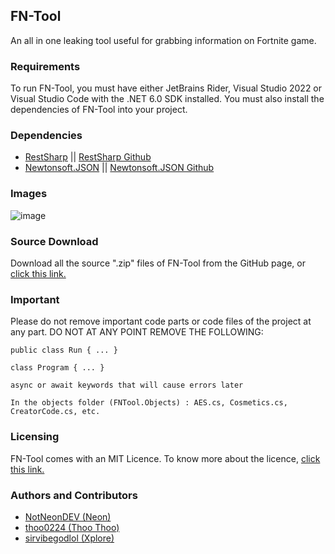 ## FN-Tool

An all in one leaking tool useful for grabbing information on Fortnite game.

### Requirements

To run FN-Tool, you must have either JetBrains Rider, Visual Studio 2022 or Visual Studio Code with the .NET 6.0 SDK installed. You must also install the dependencies of FN-Tool into your project.

### Dependencies

- [RestSharp](https://restsharp.dev/) || [RestSharp Github](https://github.com/restsharp/RestSharp)
- [Newtonsoft.JSON](https://www.newtonsoft.com/json) || [Newtonsoft.JSON Github](https://github.com/JamesNK/Newtonsoft.Json)

### Images 

![image](https://user-images.githubusercontent.com/82705218/142464986-ac1b626f-b7af-4491-9c9f-f53692cb0ccc.png)

### Source Download

Download all the source ".zip" files of FN-Tool from the GitHub page, or [click this link.](https://github.com/NotNeonDEV/FN-Tool/archive/refs/heads/main.zip)

### Important

Please do not remove important code parts or code files of the project at any part. DO NOT AT ANY POINT REMOVE THE FOLLOWING:

`public class Run
{
  ...
}
`


`class Program
{
 ...
}
`


`async or await keywords that will cause errors later`


`In the objects folder (FNTool.Objects) : AES.cs, Cosmetics.cs, CreatorCode.cs, etc.`

### Licensing

FN-Tool comes with an MIT Licence. To know more about the licence, [click this link.](https://github.com/NotNeonDEV/FN-Tool/blob/main/LICENSE)

### Authors and Contributors

- [NotNeonDEV (Neon) ](https://github.com/NotNeonDEV)
- [thoo0224 (Thoo Thoo)](https://github.com/thoo0224)
- [sirvibegodlol (Xplore) ](https://github.com/sirvibegodlol)
